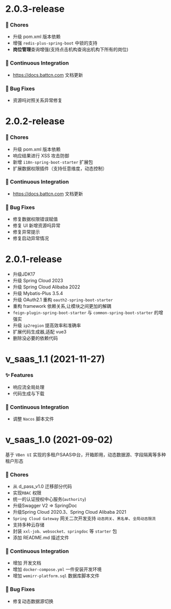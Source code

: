 # 2.0.3-release

### 🎫 Chores

- 升级 pom.xml 版本依赖
- 增强 `redis-plus-spring-boot` 中锁的支持
- **岗位管理**查询增强(支持点击机构查询出机构下所有的岗位)

### 🔧 Continuous Integration

- https://docs.battcn.com 文档更新

### 🐛 Bug Fixes

- 资源吗对照关系异常修复

# 2.0.2-release

### 🎫 Chores

- 升级 pom.xml 版本依赖
- 响应结果进行 XSS 攻击防御
- 新增 `i18n-spring-boot-starter` 扩展包
- 扩展数据权限插件（支持任意维度，动态控制）

### 🔧 Continuous Integration

- https://docs.battcn.com 文档更新

### 🐛 Bug Fixes

- 修复数据权限错误赋值
- 修复 UI 新增资源吗异常
- 修复异常提示
- 修复启动异常情况


# 2.0.1-release

- 升级JDK17
- 升级 Spring Cloud 2023
- 升级 Spring Cloud Alibaba 2022
- 升级 Mybatis-Plus 3.5.4
- 升级 OAuth2.1 重构 `oauth2-spring-boot-starter`
- 重构 framework 依赖关系,让模块之间更加的解耦
- `feign-plugin-spring-boot-starter`  与 `common-spring-boot-starter` 的增强实
- 升级 `ip2region` 提高效率和准确率
- 扩展代码生成器,适配 vue3
- 删除没必要的依赖代码

# v_saas_1.1 (2021-11-27)

### ✨ Features

- 响应流全局处理
- 代码生成与下载

### 🔧 Continuous Integration

- 调整 `Nacos` 脚本文件

# v_saas_1.0 (2021-09-02)

基于 `VBen UI` 实现的多租户SAAS中台，开箱即用，动态数据源、字段隔离等多种租户形态

### 🎫 Chores

- 从 d_pass_v1.0 迁移部分代码
- 实现`RBAC` 权限
- 统一的认证授权中心服务(`authority`)
- 升级Swagger V2 => SpringDoc 
- 升级Spring Cloud 2020.3、Spring Cloud Alibaba 2021
- `Spring Cloud Gateway` 网关二次开发支持 `动态网关`、`黑名单`、`全局动态限流`
- 支持多种云存储
- 封装 `xxl-job、websocket、springdoc` 等 `starter` 包
- 添加 README.md 描述文件

### 🔧 Continuous Integration

- 增加 开发文档
- 增加 `docker-compose.yml` 一件安装开发环境
- 增加 `wemirr-platform.sql` 数据库脚本文件

### 🐛 Bug Fixes

- 修复动态数据源切换
